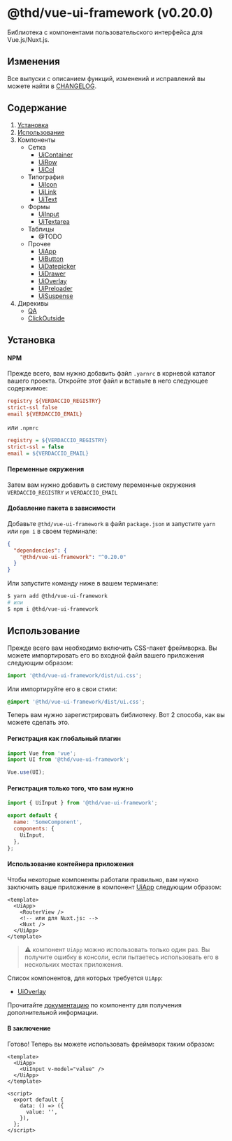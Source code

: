 # @thd/vue-ui-framework (v0.20.0)

Библиотека с компонентами пользовательского интерфейса для Vue.js/Nuxt.js.

## Изменения

Все выпуски с описанием функций, изменений и исправлений вы можете найти в [CHANGELOG](./CHANGELOG.md).

## Содержание

1. [Установка](#installation)
2. [Использование](#usage)
3. Компоненты
   * Сетка
     * [UiContainer](./src/components/UiContainer/README.md)
     * [UiRow](./src/components/UiRow/README.md)
     * [UiCol](./src/components/UiCol/README.md)
   * Типография
     * [UiIcon](./src/components/UiIcon/README.md)
     * [UiLink](./src/components/UiLink/README.md)
     * [UiText](./src/components/UiText/README.md)
   * Формы
     * [UiInput](./src/components/UiInput/README.md)
     * [UiTextarea](./src/components/UiTextarea/README.md)
   * Таблицы
     * @TODO
   * Прочее
     * [UiApp](./src/components/UiApp/README.md)
     * [UiButton](./src/components/UiButton/README.md)
     * [UiDatepicker](./src/components/UiDatepicker/README.md)
     * [UiDrawer](./src/components/UiDrawer/README.md)
     * [UiOverlay](./src/components/UiOverlay/README.md)
     * [UiPreloader](./src/components/UiPreloader/README.md)
     * [UiSuspense](./src/components/UiSuspense/README.md)
4. Дирекивы
   * [QA](./src/directives/qa/README.md)
   * [ClickOutside](./src/directives/clickOutside/README.md)

## Установка

#### NPM

Прежде всего, вам нужно добавить файл `.yarnrc` в корневой каталог вашего проекта.
Откройте этот файл и вставьте в него следующее содержимое:

```ini
registry ${VERDACCIO_REGISTRY}
strict-ssl false
email ${VERDACCIO_EMAIL}
```

или `.npmrc`

```ini
registry = ${VERDACCIO_REGISTRY}
strict-ssl = false
email = ${VERDACCIO_EMAIL}
```

#### Переменные окружения

Затем вам нужно добавить в систему переменные окружения `VERDACCIO_REGISTRY` и `VERDACCIO_EMAIL`

#### Добавление пакета в зависимости 

Добавьте `@thd/vue-ui-framework` в файл `package.json` и запустите `yarn` или `npm i` в своем терминале:

```json
{
  "dependencies": {
    "@thd/vue-ui-framework": "^0.20.0"
  }
}
```

Или запустите команду ниже в вашем терминале:

```bash
$ yarn add @thd/vue-ui-framework
# или
$ npm i @thd/vue-ui-framework
```

## Использование

Прежде всего вам необходимо включить CSS-пакет фреймворка. Вы можете импортировать его во входной файл вашего приложения следующим образом:

```js
import '@thd/vue-ui-framework/dist/ui.css';
```

Или импортируйте его в свои стили:

```css
@import '@thd/vue-ui-framework/dist/ui.css';
```

Теперь вам нужно зарегистрировать библиотеку. Вот 2 способа, как вы можете сделать это.

#### Регистрация как глобальный плагин

```js
import Vue from 'vue';
import UI from '@thd/vue-ui-framework';

Vue.use(UI);
```

#### Регистрация только того, что вам нужно

```js
import { UiInput } from '@thd/vue-ui-framework';

export default {
  name: 'SomeComponent',
  components: {
    UiInput,
  },
};
```

#### Использование контейнера приложения

Чтобы некоторые компоненты работали правильно, вам нужно заключить ваше приложение в компонент [UiApp](./src/components/UiApp/README.md) следующим образом:

```vue
<template>
  <UiApp>
    <RouterView />
    <!-- или для Nuxt.js: -->
    <Nuxt />
  </UiApp>
</template>
```

> :warning: компонент `UiApp` можно использовать только один раз.
> Вы получите ошибку в консоли, если пытаетесь использовать его в нескольких местах приложения.

Список компонентов, для которых требуется `UiApp`:

* [UiOverlay](./src/components/UiOverlay/README.md)

Прочитайте [документацию](./src/components/UiApp/README.md) по компоненту для получения дополнительной информации.

#### В заключение

Готово! Теперь вы можете использовать фреймворк таким образом:

```vue
<template>
  <UiApp>
    <UiInput v-model="value" />
  </UiApp>
</template>

<script>
  export default {
    data: () => ({
      value: '',
    }),
  };
</script>
```
